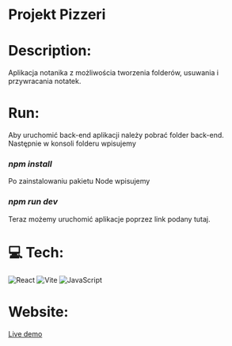 # Projekt Pizzeri

# Description:
Aplikacja notanika z możliwościa tworzenia folderów, usuwania i przywracania notatek.

# Run:
Aby uruchomić back-end aplikacji należy pobrać folder back-end.<br>
Następnie w konsoli folderu wpisujemy <h3><b><i>npm install</b></i><br></h3>
Po zainstalowaniu pakietu Node wpisujemy <h3><b><i>npm run dev</b></i><br></h3>

Teraz możemy uruchomić aplikacje poprzez link podany tutaj.

# 💻 Tech:
![React](https://img.shields.io/badge/react-%2320232a.svg?style=for-the-badge&logo=react&logoColor=%2361DAFB)
![Vite](https://img.shields.io/badge/vite-%23646CFF.svg?style=for-the-badge&logo=vite&logoColor=white)
![JavaScript](https://img.shields.io/badge/javascript-%23323330.svg?style=for-the-badge&logo=javascript&logoColor=%23F7DF1E)

# Website:
[Live demo](https://pizza.mdbgo.io/)

